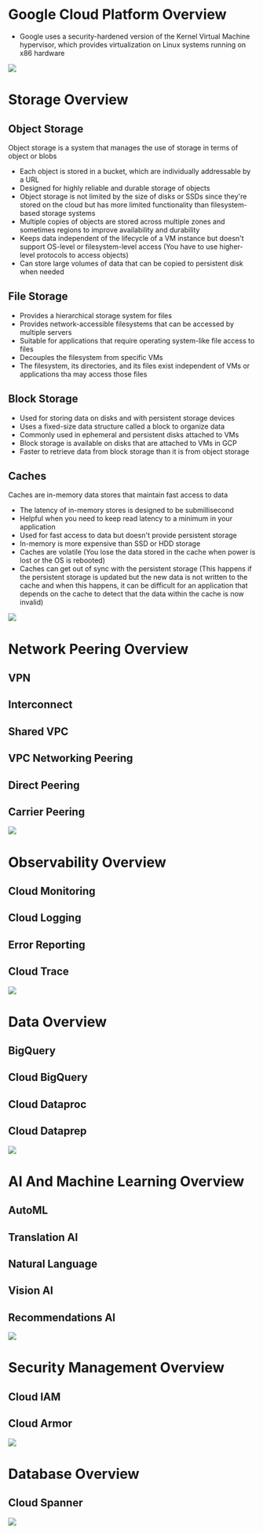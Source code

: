 # Google Cloud Platform Overview

* Google uses a security-hardened version of the Kernel Virtual Machine hypervisor, which provides virtualization on Linux systems running on x86 hardware

![](https://github.com/JonmarCorpuz/SecondBrain/blob/main/Assets/Whitespace.png)

# Storage Overview

## Object Storage

Object storage is a system that manages the use of storage in terms of object or blobs

* Each object is stored in a bucket, which are individually addressable by a URL
* Designed for highly reliable and durable storage of objects
* Object storage is not limited by the size of disks or SSDs since they're stored on the cloud but has more limited functionality than filesystem-based storage systems
* Multiple copies of objects are stored across multiple zones and sometimes regions to improve availability and durability
* Keeps data independent of the lifecycle of a VM instance but doesn't support OS-level or filesystem-level access (You have to use higher-level protocols to access objects)
* Can store large volumes of data that can be copied to persistent disk when needed

## File Storage 

* Provides a hierarchical storage system for files
* Provides network-accessible filesystems that can be accessed by multiple servers
* Suitable for applications that require operating system-like file access to files
* Decouples the filesystem from specific VMs
* The filesystem, its directories, and its files exist independent of VMs or applications tha may access those files

## Block Storage

* Used for storing data on disks and with persistent storage devices
* Uses a fixed-size data structure called a block to organize data
* Commonly used in ephemeral and persistent disks attached to VMs
* Block storage is available on disks that are attached to VMs in GCP
* Faster to retrieve data from block storage than it is from object storage

## Caches

Caches are in-memory data stores that maintain fast access to data

* The latency of in-memory stores is designed to be submillisecond 
* Helpful when you need to keep read latency to a minimum in your application 
* Used for fast access to data but doesn't provide persistent storage
* In-memory is more expensive than SSD or HDD storage
* Caches are volatile (You lose the data stored in the cache when power is lost or the OS is rebooted)
* Caches can get out of sync with the persistent storage (This happens if the persistent storage is updated but the new data is not written to the cache and when this happens, it can be difficult for an application that depends on the cache to detect that the data within the cache is now invalid)

![](https://github.com/JonmarCorpuz/SecondBrain/blob/main/Assets/Whitespace.png)

# Network Peering Overview

## VPN

## Interconnect

## Shared VPC 

## VPC Networking Peering

## Direct Peering

## Carrier Peering 

![](https://github.com/JonmarCorpuz/SecondBrain/blob/main/Assets/Whitespace.png)

# Observability Overview

## Cloud Monitoring

## Cloud Logging

## Error Reporting

## Cloud Trace

![](https://github.com/JonmarCorpuz/SecondBrain/blob/main/Assets/Whitespace.png)

# Data Overview

## BigQuery

## Cloud BigQuery

## Cloud Dataproc

## Cloud Dataprep

![](https://github.com/JonmarCorpuz/SecondBrain/blob/main/Assets/Whitespace.png)

# AI And Machine Learning Overview

## AutoML

## Translation AI

## Natural Language

## Vision AI

## Recommendations AI

![](https://github.com/JonmarCorpuz/SecondBrain/blob/main/Assets/Whitespace.png)

# Security Management Overview

## Cloud IAM

## Cloud Armor

![](https://github.com/JonmarCorpuz/SecondBrain/blob/main/Assets/Whitespace.png)

# Database Overview

## Cloud Spanner

![](https://github.com/JonmarCorpuz/SecondBrain/blob/main/Assets/Whitespace.png)


